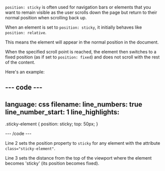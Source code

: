 `position: sticky` is often used for navigation bars or elements that you want to remain visible as the user scrolls down the page but return to their normal position when scrolling back up.

When an element is set to `position: sticky`, it initially behaves like `position: relative`.

This means the element will appear in the normal position in the document.

When the specified scroll point is reached, the element then switches to a fixed position (as if set to `position: fixed`) and does not scroll with the rest of the content.

Here's an example:

## --- code ---

language: css
filename:
line_numbers: true
line_number_start: 1
line_highlights:
-----------------------------------------------------

.sticky-element {
position: sticky;
top: 50px;
}

\--- /code ---

Line 2 sets the position property to `sticky` for any element with the attribute `class="sticky-element"`.

Line 3 sets the distance from the top of the viewport where the element becomes 'sticky' (its position becomes fixed).
